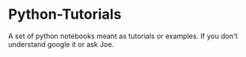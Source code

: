 # Python-Tutorials

A set of python notebooks meant as tutorials or examples. If you don't understand google it or ask Joe. 
